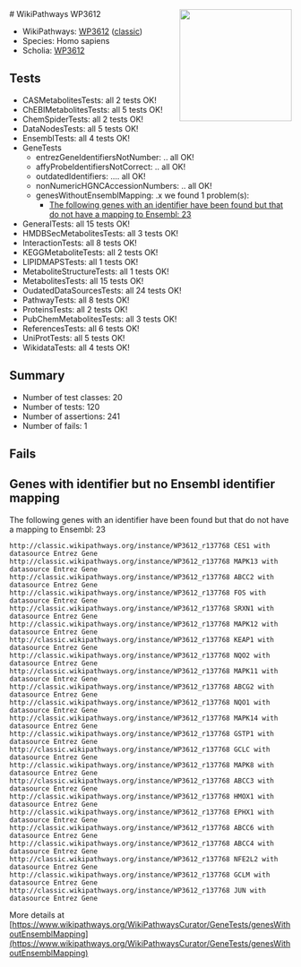 <img style="float: right; width: 200px" src="https://upload.wikimedia.org/wikipedia/commons/thumb/8/83/Wplogo_with_text_500.png/640px-Wplogo_with_text_500.png" />
# WikiPathways WP3612

* WikiPathways: [WP3612](https://wikipathways.org/pathways/WP3612) ([classic](https://classic.wikipathways.org/instance/WP3612))
* Species: Homo sapiens
* Scholia: [WP3612](https://scholia.toolforge.org/wikipathways/WP3612)
## Tests
* CASMetabolitesTests: all 2 tests OK!
* ChEBIMetabolitesTests: all 5 tests OK!
* ChemSpiderTests: all 2 tests OK!
* DataNodesTests: all 5 tests OK!
* EnsemblTests: all 4 tests OK!
* GeneTests
    * entrezGeneIdentifiersNotNumber: .. all OK!
    * affyProbeIdentifiersNotCorrect: .. all OK!
    * outdatedIdentifiers: .... all OK!
    * nonNumericHGNCAccessionNumbers: .. all OK!
    * genesWithoutEnsemblMapping: .x we found 1 problem(s):
        * [The following genes with an identifier have been found but that do not have a mapping to Ensembl: 23](#c4e5432f)
* GeneralTests: all 15 tests OK!
* HMDBSecMetabolitesTests: all 3 tests OK!
* InteractionTests: all 8 tests OK!
* KEGGMetaboliteTests: all 2 tests OK!
* LIPIDMAPSTests: all 1 tests OK!
* MetaboliteStructureTests: all 1 tests OK!
* MetabolitesTests: all 15 tests OK!
* OudatedDataSourcesTests: all 24 tests OK!
* PathwayTests: all 8 tests OK!
* ProteinsTests: all 2 tests OK!
* PubChemMetabolitesTests: all 3 tests OK!
* ReferencesTests: all 6 tests OK!
* UniProtTests: all 5 tests OK!
* WikidataTests: all 4 tests OK!


## Summary

* Number of test classes: 20
* Number of tests: 120
* Number of assertions: 241
* Number of fails: 1

## Fails

<a name="c4e5432f" />

## Genes with identifier but no Ensembl identifier mapping

The following genes with an identifier have been found but that do not have a mapping to Ensembl: 23
```
http://classic.wikipathways.org/instance/WP3612_r137768 CES1 with datasource Entrez Gene
http://classic.wikipathways.org/instance/WP3612_r137768 MAPK13 with datasource Entrez Gene
http://classic.wikipathways.org/instance/WP3612_r137768 ABCC2 with datasource Entrez Gene
http://classic.wikipathways.org/instance/WP3612_r137768 FOS with datasource Entrez Gene
http://classic.wikipathways.org/instance/WP3612_r137768 SRXN1 with datasource Entrez Gene
http://classic.wikipathways.org/instance/WP3612_r137768 MAPK12 with datasource Entrez Gene
http://classic.wikipathways.org/instance/WP3612_r137768 KEAP1 with datasource Entrez Gene
http://classic.wikipathways.org/instance/WP3612_r137768 NQO2 with datasource Entrez Gene
http://classic.wikipathways.org/instance/WP3612_r137768 MAPK11 with datasource Entrez Gene
http://classic.wikipathways.org/instance/WP3612_r137768 ABCG2 with datasource Entrez Gene
http://classic.wikipathways.org/instance/WP3612_r137768 NQO1 with datasource Entrez Gene
http://classic.wikipathways.org/instance/WP3612_r137768 MAPK14 with datasource Entrez Gene
http://classic.wikipathways.org/instance/WP3612_r137768 GSTP1 with datasource Entrez Gene
http://classic.wikipathways.org/instance/WP3612_r137768 GCLC with datasource Entrez Gene
http://classic.wikipathways.org/instance/WP3612_r137768 MAPK8 with datasource Entrez Gene
http://classic.wikipathways.org/instance/WP3612_r137768 ABCC3 with datasource Entrez Gene
http://classic.wikipathways.org/instance/WP3612_r137768 HMOX1 with datasource Entrez Gene
http://classic.wikipathways.org/instance/WP3612_r137768 EPHX1 with datasource Entrez Gene
http://classic.wikipathways.org/instance/WP3612_r137768 ABCC6 with datasource Entrez Gene
http://classic.wikipathways.org/instance/WP3612_r137768 ABCC4 with datasource Entrez Gene
http://classic.wikipathways.org/instance/WP3612_r137768 NFE2L2 with datasource Entrez Gene
http://classic.wikipathways.org/instance/WP3612_r137768 GCLM with datasource Entrez Gene
http://classic.wikipathways.org/instance/WP3612_r137768 JUN with datasource Entrez Gene
```

More details at [https://www.wikipathways.org/WikiPathwaysCurator/GeneTests/genesWithoutEnsemblMapping](https://www.wikipathways.org/WikiPathwaysCurator/GeneTests/genesWithoutEnsemblMapping)

